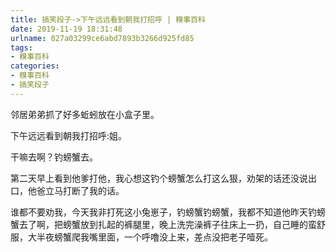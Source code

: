 ```yaml
---
title: 搞笑段子->下午远远看到朝我打招呼 | 糗事百科
date: 2019-11-19 18:31:48
urlname: 027a03299ce6abd7893b3266d925fd85
tags: 
- 糗事百科
categories:
- 糗事百科
- 搞笑段子
---
```

邻居弟弟抓了好多蚯蚓放在小盒子里。

下午远远看到朝我打招呼:姐。

干嘛去啊？钓螃蟹去。

第二天早上看到他爹打他，我心想这钓个螃蟹怎么打这么狠，劝架的话还没说出口，他爸立马打断了我的话。

谁都不要劝我，今天我非打死这小兔崽子，钓螃蟹钓螃蟹，我都不知道他昨天钓螃蟹去了啊，把螃蟹放到扎起的裤腿里，晚上洗完澡裤子往床上一扔，自己睡的蛮舒服，大半夜螃蟹爬我嘴里面，一个呼噜没上来，差点没把老子噎死。


